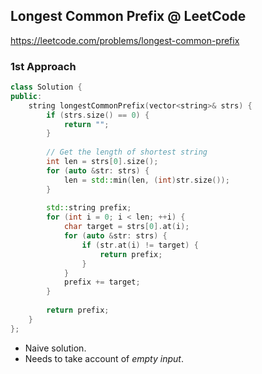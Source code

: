 ## Longest Common Prefix @ LeetCode

<https://leetcode.com/problems/longest-common-prefix>

### 1st Approach

```C++
class Solution {
public:
    string longestCommonPrefix(vector<string>& strs) {
        if (strs.size() == 0) {
            return "";
        }
        
        // Get the length of shortest string
        int len = strs[0].size();
        for (auto &str: strs) {
            len = std::min(len, (int)str.size());
        }
        
        std::string prefix;
        for (int i = 0; i < len; ++i) {
            char target = strs[0].at(i);
            for (auto &str: strs) {
                if (str.at(i) != target) {
                    return prefix;
                }
            }
            prefix += target;
        }
        
        return prefix;
    }
};
```
- Naive solution.
- Needs to take account of *empty input*.
